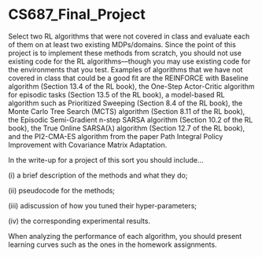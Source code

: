 # CS687_Final_Project

Select two RL algorithms that were not covered in class and evaluate each of them on at least
two existing MDPs/domains. Since the point of this project is to implement these methods from
scratch, you should not use existing code for the RL algorithms—though you may use existing
code for the environments that you test. Examples of algorithms that we have not covered in class
that could be a good fit are the REINFORCE with Baseline algorithm (Section 13.4 of the RL
book), the One-Step Actor-Critic algorithm for episodic tasks (Section 13.5 of the RL book), a
model-based RL algorithm such as Prioritized Sweeping (Section 8.4 of the RL book), the Monte
Carlo Tree Search (MCTS) algorithm (Section 8.11 of the RL book), the Episodic Semi-Gradient
n-step SARSA algorithm (Section 10.2 of the RL book), the True Online SARSA(λ) algorithm
(Section 12.7 of the RL book), and the PI2-CMA-ES algorithm from the paper Path Integral
Policy Improvement with Covariance Matrix Adaptation.

In the write-up for a project of this sort you should include...

(i) a brief description of the methods and what they do; 

(ii) pseudocode for the methods; 

(iii) adiscussion of how you tuned their hyper-parameters; 

(iv) the corresponding experimental results. 

When analyzing the performance of each algorithm, you should present learning curves
such as the ones in the homework assignments.
